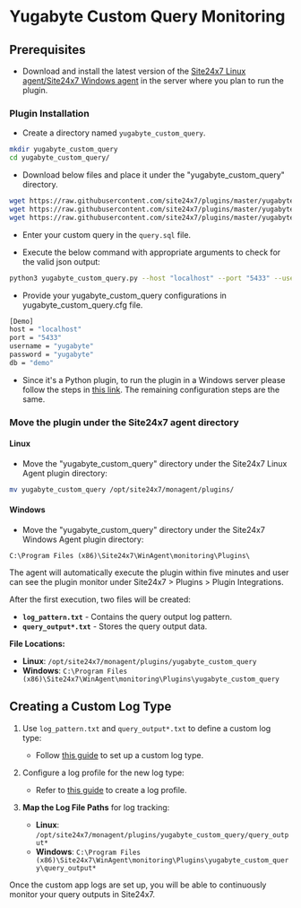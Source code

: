# Yugabyte Custom Query Monitoring
                                                                                              
## Prerequisites

- Download and install the latest version of the [Site24x7 Linux agent/Site24x7 Windows agent](https://www.site24x7.com/app/client#/admin/inventory/add-monitor) in the server where you plan to run the plugin.

### Plugin Installation  

- Create a directory named `yugabyte_custom_query`.
  
```bash
mkdir yugabyte_custom_query
cd yugabyte_custom_query/
```
      
- Download below files and place it under the "yugabyte_custom_query" directory.

```bash
wget https://raw.githubusercontent.com/site24x7/plugins/master/yugabyte_custom_query/yugabyte_custom_query.py && sed -i "1s|^.*|#! $(which python3)|" yugabyte_custom_query.py
wget https://raw.githubusercontent.com/site24x7/plugins/master/yugabyte_custom_query/yugabyte_custom_query.cfg
wget https://raw.githubusercontent.com/site24x7/plugins/master/yugabyte_custom_query/query.sql
```

- Enter your custom query in the `query.sql` file.

- Execute the below command with appropriate arguments to check for the valid json output:

```bash
python3 yugabyte_custom_query.py --host "localhost" --port "5433" --username "yugabyte" --password "yugabyte" --db 'demo'
```

- Provide your yugabyte_custom_query configurations in yugabyte_custom_query.cfg file.

```bash
[Demo]
host = "localhost"
port = "5433"
username = "yugabyte"
password = "yugabyte"
db = "demo"
```

- Since it's a Python plugin, to run the plugin in a Windows server please follow the steps in [this link](https://support.site24x7.com/portal/en/kb/articles/run-python-plugin-scripts-in-windows-servers). The remaining configuration steps are the same.

### Move the plugin under the Site24x7 agent directory

#### Linux

- Move the "yugabyte_custom_query" directory under the Site24x7 Linux Agent plugin directory: 

```bash
mv yugabyte_custom_query /opt/site24x7/monagent/plugins/
```
		
#### Windows

- Move the "yugabyte_custom_query" directory under the Site24x7 Windows Agent plugin directory:

```
C:\Program Files (x86)\Site24x7\WinAgent\monitoring\Plugins\
```
The agent will automatically execute the plugin within five minutes and user can see the plugin monitor under Site24x7 > Plugins > Plugin Integrations.

After the first execution, two files will be created:

- **`log_pattern.txt`** - Contains the query output log pattern.
- **`query_output*.txt`** - Stores the query output data.

**File Locations:**

- **Linux**: `/opt/site24x7/monagent/plugins/yugabyte_custom_query`
- **Windows**: `C:\Program Files (x86)\Site24x7\WinAgent\monitoring\Plugins\yugabyte_custom_query`

## Creating a Custom Log Type

1. Use `log_pattern.txt` and `query_output*.txt` to define a custom log type:
   - Follow [this guide](https://www.site24x7.com/help/log-management/add-log-type.html) to set up a custom log type.
   
2. Configure a log profile for the new log type:
   - Refer to [this guide](https://www.site24x7.com/help/log-management/add-log-profile.html) to create a log profile.

3. **Map the Log File Paths** for log tracking:

   - **Linux**: `/opt/site24x7/monagent/plugins/yugabyte_custom_query/query_output*`
   - **Windows**: `C:\Program Files (x86)\Site24x7\WinAgent\monitoring\Plugins\yugabyte_custom_query\query_output*`

Once the custom app logs are set up, you will be able to continuously monitor your query outputs in Site24x7.

